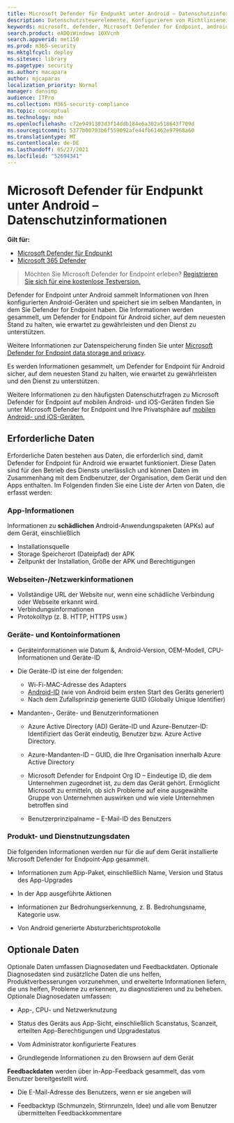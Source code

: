 ```yaml
---
title: Microsoft Defender für Endpunkt unter Android – Datenschutzinformationen
description: Datenschutzsteuerelemente, Konfigurieren von Richtlinieneinstellungen, die sich auf den Datenschutz auswirken, sowie Informationen zu den diagnosedaten, die in Microsoft Defender for Endpoint auf Android gesammelt werden.
keywords: microsoft, defender, Microsoft Defender for Endpoint, android, privacy, diagnostic
search.product: eADQiWindows 10XVcnh
search.appverid: met150
ms.prod: m365-security
ms.mktglfcycl: deploy
ms.sitesec: library
ms.pagetype: security
ms.author: macapara
author: mjcaparas
localization_priority: Normal
manager: dansimp
audience: ITPro
ms.collection: M365-security-compliance
ms.topic: conceptual
ms.technology: mde
ms.openlocfilehash: c72e9491303d3f14ddb184e6a302a518643f709d
ms.sourcegitcommit: 5377b00703b6f559092afe44fb61462e97968a60
ms.translationtype: MT
ms.contentlocale: de-DE
ms.lasthandoff: 05/27/2021
ms.locfileid: "52694341"
---
```

#  <a name="microsoft-defender-for-endpoint-on-android---privacy-information"></a>Microsoft Defender für Endpunkt unter Android – Datenschutzinformationen

**Gilt für:**
- [Microsoft Defender für Endpunkt](https://go.microsoft.com/fwlink/p/?linkid=2154037)
- [Microsoft 365 Defender](https://go.microsoft.com/fwlink/?linkid=2118804)

> Möchten Sie Microsoft Defender for Endpoint erleben? [Registrieren Sie sich für eine kostenlose Testversion.](https://www.microsoft.com/microsoft-365/windows/microsoft-defender-atp?ocid=docs-wdatp-exposedapis-abovefoldlink) 


Defender for Endpoint unter Android sammelt Informationen von Ihren konfigurierten Android-Geräten und speichert sie im selben Mandanten, in dem Sie Defender for Endpoint haben. Die Informationen werden gesammelt, um Defender for Endpoint für Android sicher, auf dem neuesten Stand zu halten, wie erwartet zu gewährleisten und den Dienst zu unterstützen.

Weitere Informationen zur Datenspeicherung finden Sie unter [Microsoft Defender for Endpoint data storage and privacy](data-storage-privacy.md).

Es werden Informationen gesammelt, um Defender for Endpoint für Android sicher, auf dem neuesten Stand zu halten, wie erwartet zu gewährleisten und den Dienst zu unterstützen.

Weitere Informationen zu den häufigsten Datenschutzfragen zu Microsoft Defender for Endpoint auf mobilen Android- und iOS-Geräten finden Sie unter Microsoft Defender for Endpoint und Ihre Privatsphäre auf [mobilen Android- und iOS-Geräten.](https://support.microsoft.com/topic/microsoft-defender-for-endpoint-and-your-privacy-on-android-and-ios-mobile-devices-4109bc54-8ec5-4433-9c33-d359b75ac22a)

## <a name="required-data"></a>Erforderliche Daten 

Erforderliche Daten bestehen aus Daten, die erforderlich sind, damit Defender for Endpoint für Android wie erwartet funktioniert. Diese Daten sind für den Betrieb des Diensts unerlässlich und können Daten im Zusammenhang mit dem Endbenutzer, der Organisation, dem Gerät und den Apps enthalten. Im Folgenden finden Sie eine Liste der Arten von Daten, die erfasst werden:

### <a name="app-information"></a>App-Informationen

Informationen zu **schädlichen** Android-Anwendungspaketen (APKs) auf dem Gerät, einschließlich

-  Installationsquelle
-  Storage Speicherort (Dateipfad) der APK
-  Zeitpunkt der Installation, Größe der APK und Berechtigungen

### <a name="web-page--network-information"></a>Webseiten-/Netzwerkinformationen

- Vollständige URL der Website nur, wenn eine schädliche Verbindung oder Webseite erkannt wird.
- Verbindungsinformationen
- Protokolltyp (z. B. HTTP, HTTPS usw.)


### <a name="device-and-account-information"></a>Geräte- und Kontoinformationen

- Geräteinformationen wie Datum &, Android-Version, OEM-Modell, CPU-Informationen und Geräte-ID
- Die Geräte-ID ist eine der folgenden:
    - Wi-Fi-MAC-Adresse des Adapters
    - [Android-ID](https://developer.android.com/reference/android/provider/Settings.Secure#ANDROID_ID) (wie von Android beim ersten Start des Geräts generiert)
    - Nach dem Zufallsprinzip generierte GUID (Globally Unique Identifier)

- Mandanten-, Geräte- und Benutzerinformationen
    -   Azure Active Directory (AD) Geräte-ID und Azure-Benutzer-ID: Identifiziert das Gerät eindeutig, Benutzer bzw. Azure Active Directory.

    -   Azure-Mandanten-ID – GUID, die Ihre Organisation innerhalb Azure Active Directory

    -   Microsoft Defender for Endpoint Org ID – Eindeutige ID, die dem Unternehmen zugeordnet ist, zu dem das Gerät gehört. Ermöglicht Microsoft zu ermitteln, ob sich Probleme auf eine ausgewählte Gruppe von Unternehmen auswirken und wie viele Unternehmen betroffen sind 

    -   Benutzerprinzipalname – E-Mail-ID des Benutzers

### <a name="product-and-service-usage-data"></a>Produkt- und Dienstnutzungsdaten

Die folgenden Informationen werden nur für die auf dem Gerät installierte Microsoft Defender for Endpoint-App gesammelt. 

-   Informationen zum App-Paket, einschließlich Name, Version und Status des App-Upgrades

-   In der App ausgeführte Aktionen

-   Informationen zur Bedrohungserkennung, z. B. Bedrohungsname, Kategorie usw.

-   Von Android generierte Absturzberichtsprotokolle

## <a name="optional-data"></a>Optionale Daten

Optionale Daten umfassen Diagnosedaten und Feedbackdaten. Optionale Diagnosedaten sind zusätzliche Daten die uns helfen, Produktverbesserungen vorzunehmen, und erweiterte Informationen liefern, die uns helfen, Probleme zu erkennen, zu diagnostizieren und zu beheben. Optionale Diagnosedaten umfassen:

-   App-, CPU- und Netzwerknutzung

-   Status des Geräts aus App-Sicht, einschließlich Scanstatus, Scanzeit, erteilten App-Berechtigungen und Upgradestatus

-   Vom Administrator konfigurierte Features

-   Grundlegende Informationen zu den Browsern auf dem Gerät

**Feedbackdaten** werden über in-App-Feedback gesammelt, das vom Benutzer bereitgestellt wird.

-   Die E-Mail-Adresse des Benutzers, wenn er sie angeben will

-   Feedbacktyp (Schmunzeln, Stirnrunzeln, Idee) und alle vom Benutzer übermittelten Feedbackkommentare
